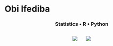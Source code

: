 # Obi Ifediba

<h3 align="center"> Statistics • R • Python </h3>
<p align="center">
  <a href="https://skillicons.dev">
    <img [![Current Tech Stack](https://skillicons.dev/icons?i=r,py,latex,ubuntu)](https://skillicons.dev)] />
  </a>
</p>


<p align="center">
  <a href="https://www.linkedin.com/in/obi-ifediba"><img src="https://img.shields.io/badge/My-LinkedIn-blue"/></a>
  &nbsp
  &nbsp
  &nbsp
  <a href="https://obifediba.com/"><img src="https://img.shields.io/badge/My-Portfolio-lightgrey"/></a>

